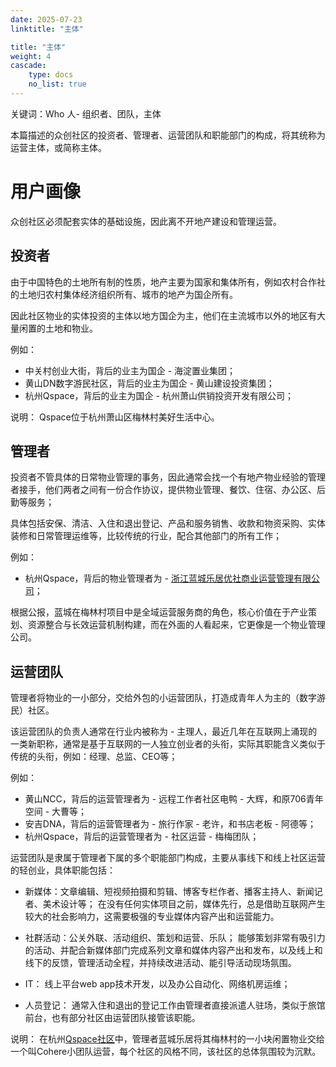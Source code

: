 ```yaml
---
date: 2025-07-23
linktitle: "主体"

title: "主体"
weight: 4
cascade:
    type: docs
    no_list: true
---
```



关键词：Who 人- 组织者、团队，主体  

本篇描述的众创社区的投资者、管理者、运营团队和职能部门的构成，将其统称为运营主体，或简称主体。

# 用户画像

众创社区必须配套实体的基础设施，因此离不开地产建设和管理运营。

## 投资者
由于中国特色的土地所有制的性质，地产主要为国家和集体所有，例如农村合作社的土地归农村集体经济组织所有、城市的地产为国企所有。

因此社区物业的实体投资的主体以地方国企为主，他们在主流城市以外的地区有大量闲置的土地和物业。

例如：
- 中关村创业大街，背后的业主为国企 - 海淀置业集团；
- 黄山DN数字游民社区，背后的业主为国企 - 黄山建设投资集团；
- 杭州Qspace，背后的业主为国企 - 杭州萧山供销投资开发有限公司；

说明：
Qspace位于杭州萧山区梅林村美好生活中心。

## 管理者

投资者不管具体的日常物业管理的事务，因此通常会找一个有地产物业经验的管理者接手，他们两者之间有一份合作协议，提供物业管理、餐饮、住宿、办公区、后勤等服务；

具体包括安保、清洁、入住和退出登记、产品和服务销售、收款和物资采购、实体装修和日常管理运维等，比较传统的行业，配合其他部门的所有工作；

例如：
- 杭州Qspace，背后的物业管理者为 - [浙江蓝城乐居优社商业运营管理有限公司](https://www.bluetownleju.com)；

根据公报，蓝城在梅林村项目中是全域运营服务商的角色，核心价值在于产业策划、资源整合与长效运营机制构建，而在外面的人看起来，它更像是一个物业管理公司。

## 运营团队
管理者将物业的一小部分，交给外包的小运营团队，打造成青年人为主的（数字游民）社区。

该运营团队的负责人通常在行业内被称为 - 主理人，最近几年在互联网上涌现的一类新职称，通常是基于互联网的一人独立创业者的头衔，实际其职能含义类似于传统的头衔，例如：经理、总监、CEO等；

例如：
- 黄山NCC，背后的运营管理者为 - 远程工作者社区电鸭 - 大辉，和原706青年空间 - 大曹等；
- 安吉DNA，背后的运营管理者为 - 旅行作家 - 老许，和书店老板 - 阿德等；
- 杭州Qspace，背后的运营管理者为 - 社区运营 - 梅梅团队；

运营团队是隶属于管理者下属的多个职能部门构成，主要从事线下和线上社区运营的轻创业，具体职能包括：

- 新媒体：文章编辑、短视频拍摄和剪辑、博客专栏作者、播客主持人、新闻记者、美术设计等；
在没有任何实体项目之前，媒体先行，总是借助互联网产生较大的社会影响力，这需要极强的专业媒体内容产出和运营能力。

- 社群活动：公关外联、活动组织、策划和运营、乐队；
能够策划非常有吸引力的活动、并配合新媒体部门完成系列文章和媒体内容产出和发布，以及线上和线下的反馈，管理活动全程，并持续改进活动、能引导活动现场氛围。

- IT：
线上平台web app技术开发，以及办公自动化、网络机房运维；

- 人员登记：
通常入住和退出的登记工作由管理者直接派遣人驻场，类似于旅馆前台，也有部分社区由运营团队接管该职能。

说明：
在杭州[Qspace社区](https://mp.weixin.qq.com/s/BH4edsdUYgMNi8EocOGOWg)中，管理者蓝城乐居将其梅林村的一小块闲置物业交给一个叫Cohere小团队运营，每个社区的风格不同，该社区的总体氛围较为沉默。

